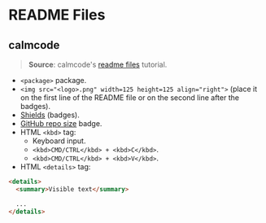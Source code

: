 # README Files

## calmcode

> **Source**: calmcode's [readme files](https://calmcode.io/readme-files/dearme-readme.html) tutorial.

- `<package>` package.
- `<img src="<logo>.png" width=125 height=125 align="right">` (place it on the first line of the README file or on the second line after the badges).
- [Shields](https://shields.io/) (badges).
- [GitHub repo size](https://shields.io/category/size) badge.
- HTML `<kbd>` tag:
  - Keyboard input.
  - `<kbd>CMD/CTRL</kbd> + <kbd>C</kbd>`.
  - `<kbd>CMD/CTRL</kbd> + <kbd>V</kbd>`.
- HTML `<details>` tag:

```html
<details>
  <summary>Visible text</summary>

  ...
</details>
```
